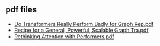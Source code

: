## pdf files
- [Do Transformers Really Perform Badly for Graph Rep.pdf](Do%20Transformers%20Really%20Perform%20Badly%20for%20Graph%20Rep.pdf?raw=true)
- [Recipe for a General, Powerful, Scalable Graph Tra.pdf](Recipe%20for%20a%20General%2C%20Powerful%2C%20Scalable%20Graph%20Tra.pdf?raw=true)
- [Rethinking Attention with Performers.pdf](Rethinking%20Attention%20with%20Performers.pdf?raw=true)